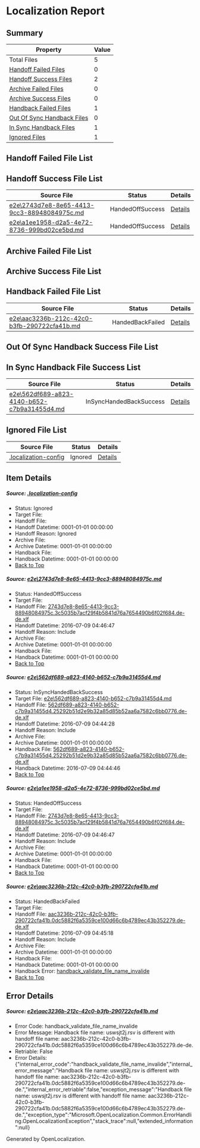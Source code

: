 # <a name='report-top'></a> Localization Report

## Summary
 Property | Value 
 -------- | ----- 
 Total Files | 5
[ Handoff Failed Files ](#handoff-failed-list)| 0
[ Handoff Success Files ](#handoff-success-list)| 2
[ Archive Failed Files ](#archive-failed-list)| 0
[ Archive Success Files ](#archive-success-list)| 0
[ Handback Failed Files ](#handback-failed-list)| 1
[ Out Of Sync Handback Files ](#outofsync-handback-success-list)| 0
[ In Sync Handback Files ](#insync-handback-success-list)| 1
[ Ignored Files ](#ignored-list)| 1

## <a name='handoff-failed-list'></a> Handoff Failed File List

## <a name='handoff-success-list'></a> Handoff Success File List
 Source File | Status | Details 
 ----------- | ------ | ------- 
 [e2e\2743d7e8-8e65-4413-9cc3-88948084975c.md](https://github.com/OpenLocalizationTestOrg/oltest/blob/0d919ac253783b7c66da4620ef9fd70bf2d403b7/e2e/2743d7e8-8e65-4413-9cc3-88948084975c.md) | HandedOffSuccess | [Details](#1a1130232357ca60c169ef643f9169bf8d8d252d1)
 [e2e\a1ee1958-d2a5-4e72-8736-999bd02ce5bd.md](https://github.com/OpenLocalizationTestOrg/oltest/blob/0d919ac253783b7c66da4620ef9fd70bf2d403b7/e2e/a1ee1958-d2a5-4e72-8736-999bd02ce5bd.md) | HandedOffSuccess | [Details](#1a1130232357ca60c169ef643f9169bf8d8d252d3)

## <a name='archive-failed-list'></a> Archive Failed File List

## <a name='archive-success-list'></a> Archive Success File List

## <a name='handback-failed-list'></a> Handback Failed File List
 Source File | Status | Details 
 ----------- | ------ | ------- 
 [e2e\aac3236b-212c-42c0-b3fb-290722cfa41b.md](https://github.com/OpenLocalizationTestOrg/oltest/blob/cc5339e57d89cd0e9b18f66d881b2bc9a5cc9364/e2e/aac3236b-212c-42c0-b3fb-290722cfa41b.md) | HandedBackFailed | [Details](#16a5e76b6f95b712bb003b1cf0301e85a4addf244)

## <a name='outofsync-handback-success-list'></a> Out Of Sync Handback Success File List

## <a name='insync-handback-success-list'></a> In Sync Handback File Success List
 Source File | Status | Details 
 ----------- | ------ | ------- 
 [e2e\562df689-a823-4140-b652-c7b9a31455d4.md](https://github.com/OpenLocalizationTestOrg/oltest/blob/7c9b9062b96355f20816cfdada456f7f16d51c09/e2e/562df689-a823-4140-b652-c7b9a31455d4.md) | InSyncHandedBackSuccess | [Details](#dcb2acc232312f54677a0148d10cf785a87e925d2)

## <a name='ignored-list'></a> Ignored File List
 Source File | Status | Details 
 ----------- | ------ | ------- 
 [.localization-config](https://github.com/OpenLocalizationTestOrg/oltest/blob/0d919ac253783b7c66da4620ef9fd70bf2d403b7/.localization-config) | Ignored | [Details](#3d4f252ac210baf56311d7e97dcc2db10974dbd20)

## Item Details
##### <a name='3d4f252ac210baf56311d7e97dcc2db10974dbd20'></a> Source: [.localization-config](https://github.com/OpenLocalizationTestOrg/oltest/blob/0d919ac253783b7c66da4620ef9fd70bf2d403b7/.localization-config)
* Status: Ignored
* Target File: 
* Handoff File: 
* Handoff Datetime: 0001-01-01 00:00:00
* Handoff Reason: Ignored
* Archive File: 
* Archive Datetime: 0001-01-01 00:00:00
* Handback File: 
* Handback Datetime: 0001-01-01 00:00:00
* [Back to Top](#report-top)

##### <a name='1a1130232357ca60c169ef643f9169bf8d8d252d1'></a> Source: [e2e\2743d7e8-8e65-4413-9cc3-88948084975c.md](https://github.com/OpenLocalizationTestOrg/oltest/blob/0d919ac253783b7c66da4620ef9fd70bf2d403b7/e2e/2743d7e8-8e65-4413-9cc3-88948084975c.md)
* Status: HandedOffSuccess
* Target File: 
* Handoff File: [2743d7e8-8e65-4413-9cc3-88948084975c.3c5035b7acf29f4b5841d76a7654490b6f02f684.de-de.xlf](https://github.com/OpenLocalizationTestOrg/olhandoff-e2e/blob/70bbb8fb5bb389a19510176cea77a4983bab97d5/ol-handoff/OpenLocalizationTestOrg/oltest-dede-fly/ci/ht/2743d7e8-8e65-4413-9cc3-88948084975c.3c5035b7acf29f4b5841d76a7654490b6f02f684.de-de.xlf)
* Handoff Datetime: 2016-07-09 04:46:47
* Handoff Reason: Include
* Archive File: 
* Archive Datetime: 0001-01-01 00:00:00
* Handback File: 
* Handback Datetime: 0001-01-01 00:00:00
* [Back to Top](#report-top)

##### <a name='dcb2acc232312f54677a0148d10cf785a87e925d2'></a> Source: [e2e\562df689-a823-4140-b652-c7b9a31455d4.md](https://github.com/OpenLocalizationTestOrg/oltest/blob/7c9b9062b96355f20816cfdada456f7f16d51c09/e2e/562df689-a823-4140-b652-c7b9a31455d4.md)
* Status: InSyncHandedBackSuccess
* Target File: [e2e\562df689-a823-4140-b652-c7b9a31455d4.md](https://github.com/OpenLocalizationTestOrg/oltest-dede-fly/blob/e5eb92f330a9d7b4ea657c0ae999da5c791f8909/e2e/562df689-a823-4140-b652-c7b9a31455d4.md)
* Handoff File: [562df689-a823-4140-b652-c7b9a31455d4.25292b51d2e9b32a85d85b52aa6a7582c6bb0776.de-de.xlf](https://github.com/OpenLocalizationTestOrg/olhandoff-e2e/blob/8fdb59e0794bd917555f84d3e632b7f8be46942d/ol-handoff/OpenLocalizationTestOrg/oltest-dede-fly/ci/ht/562df689-a823-4140-b652-c7b9a31455d4.25292b51d2e9b32a85d85b52aa6a7582c6bb0776.de-de.xlf)
* Handoff Datetime: 2016-07-09 04:44:28
* Handoff Reason: Include
* Archive File: 
* Archive Datetime: 0001-01-01 00:00:00
* Handback File: [562df689-a823-4140-b652-c7b9a31455d4.25292b51d2e9b32a85d85b52aa6a7582c6bb0776.de-de.xlf](https://github.com/OpenLocalizationTestOrg/olhandback-e2e/blob/8b8e2202a3fa0e51aa6d815951f15df69d4c04a2/ol-handback/OpenLocalizationTestOrg/oltest-dede-fly/ci/ht/562df689-a823-4140-b652-c7b9a31455d4.25292b51d2e9b32a85d85b52aa6a7582c6bb0776.de-de.xlf)
* Handback Datetime: 2016-07-09 04:44:46
* [Back to Top](#report-top)

##### <a name='1a1130232357ca60c169ef643f9169bf8d8d252d3'></a> Source: [e2e\a1ee1958-d2a5-4e72-8736-999bd02ce5bd.md](https://github.com/OpenLocalizationTestOrg/oltest/blob/0d919ac253783b7c66da4620ef9fd70bf2d403b7/e2e/a1ee1958-d2a5-4e72-8736-999bd02ce5bd.md)
* Status: HandedOffSuccess
* Target File: 
* Handoff File: [2743d7e8-8e65-4413-9cc3-88948084975c.3c5035b7acf29f4b5841d76a7654490b6f02f684.de-de.xlf](https://github.com/OpenLocalizationTestOrg/olhandoff-e2e/blob/70bbb8fb5bb389a19510176cea77a4983bab97d5/ol-handoff/OpenLocalizationTestOrg/oltest-dede-fly/ci/ht/2743d7e8-8e65-4413-9cc3-88948084975c.3c5035b7acf29f4b5841d76a7654490b6f02f684.de-de.xlf)
* Handoff Datetime: 2016-07-09 04:46:47
* Handoff Reason: Include
* Archive File: 
* Archive Datetime: 0001-01-01 00:00:00
* Handback File: 
* Handback Datetime: 0001-01-01 00:00:00
* [Back to Top](#report-top)

##### <a name='16a5e76b6f95b712bb003b1cf0301e85a4addf244'></a> Source: [e2e\aac3236b-212c-42c0-b3fb-290722cfa41b.md](https://github.com/OpenLocalizationTestOrg/oltest/blob/cc5339e57d89cd0e9b18f66d881b2bc9a5cc9364/e2e/aac3236b-212c-42c0-b3fb-290722cfa41b.md)
* Status: HandedBackFailed
* Target File: 
* Handoff File: [aac3236b-212c-42c0-b3fb-290722cfa41b.0dc5882f6a5359ce100d66c6b4789ec43b352279.de-de.xlf](https://github.com/OpenLocalizationTestOrg/olhandoff-e2e/blob/0532b2e0a322c4481887d7bb36a0ee3d85b7469c/ol-handoff/OpenLocalizationTestOrg/oltest-dede-fly/ci/ht/aac3236b-212c-42c0-b3fb-290722cfa41b.0dc5882f6a5359ce100d66c6b4789ec43b352279.de-de.xlf)
* Handoff Datetime: 2016-07-09 04:45:18
* Handoff Reason: Include
* Archive File: 
* Archive Datetime: 0001-01-01 00:00:00
* Handback File: 
* Handback Datetime: 0001-01-01 00:00:00
* Handback Error: [handback_validate_file_name_invalide](#16a5e76b6f95b712bb003b1cf0301e85a4addf244handback_validate_file_name_invalide)
* [Back to Top](#report-top)


## Error Details
##### <a name='16a5e76b6f95b712bb003b1cf0301e85a4addf244handback_validate_file_name_invalide'></a> Source: [e2e\aac3236b-212c-42c0-b3fb-290722cfa41b.md](#16a5e76b6f95b712bb003b1cf0301e85a4addf244)
* Error Code: handback_validate_file_name_invalide
* Error Message: Handback file name: uswsjt2j.rsv is different with handoff file name: aac3236b-212c-42c0-b3fb-290722cfa41b.0dc5882f6a5359ce100d66c6b4789ec43b352279.de-de.
* Retriable: False
* Error Details: {"internal_error_code":"handback_validate_file_name_invalide","internal_error_message":"Handback file name: uswsjt2j.rsv is different with handoff file name: aac3236b-212c-42c0-b3fb-290722cfa41b.0dc5882f6a5359ce100d66c6b4789ec43b352279.de-de.","internal_error_retriable":false,"exception_message":"Handback file name: uswsjt2j.rsv is different with handoff file name: aac3236b-212c-42c0-b3fb-290722cfa41b.0dc5882f6a5359ce100d66c6b4789ec43b352279.de-de.","exception_type":"Microsoft.OpenLocalization.Common.ErrorHandling.OpenLocalizationException","stack_trace":null,"extended_information":null}


Generated by OpenLocalization.
